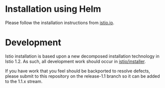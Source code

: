 # Installation using Helm

Please follow the installation instructions from [istio.io](https://istio.io/docs/setup/kubernetes/install/helm/).

# Development

Istio installation is based upon a new decomposed installation technology in Istio 1.2.  As such, all development work should occur in [istio/installer](https://github.com/istio/installer).

If you have work that you feel should be backported to resolve defects, please submit to this repository on the release-1.1 branch so it can be added to the 1.1.x stream.
